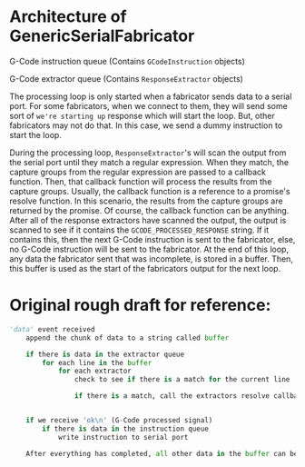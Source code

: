 # Architecture of GenericSerialFabricator

G-Code instruction queue (Contains `GCodeInstruction` objects)

G-Code extractor queue (Contains `ResponseExtractor` objects)

The processing loop is only started when a fabricator sends data to a serial port. For some fabricators, when we connect to them, they will send some sort of `we're starting up` response which will start the loop. But, other fabricators may not do that. In this case, we send a dummy instruction to start the loop.

During the processing loop, `ResponseExtractor`'s will scan the output from the serial port until they match a regular expression. When they match, the capture groups from the regular expression are passed to a callback function. Then, that callback function will process the results from the capture groups. Usually, the callback function is a reference to a promise's resolve function. In this scenario, the results from the capture groups are returned by the promise. Of course, the callback function can be anything. After all of the response extractors have scanned the output, the output is scanned to see if it contains the `GCODE_PROCESSED_RESPONSE` string. If it contains this, then the next G-Code instruction is sent to the fabricator, else, no G-Code instruction will be sent to the fabricator. At the end of this loop, any data the fabricator sent that was incomplete, is stored in a buffer. Then, this buffer is used as the start of the fabricators output for the next loop.

# Original rough draft for reference:
```py
'data' event received
    append the chunk of data to a string called buffer

    if there is data in the extractor queue
        for each line in the buffer
            for each extractor
                check to see if there is a match for the current line

                if there is a match, call the extractors resolve callback function


    if we receive 'ok\n' (G-Code processed signal)
        if there is data in the instruction queue
            write instruction to serial port

    After everything has completed, all other data in the buffer can be discarded, but because the last line in the buffer could be incomplete, we must save it. Therefore, the new buffer will start with that line
```
